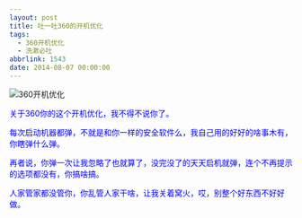 ```yaml
---
layout: post
title: 吐一吐360的开机优化
tags:
  - 360开机优化
  - 洗漱必吐
abbrlink: 1543
date: 2014-08-07 00:00:00
---
```


<!-- build time:Sat Jun 23 2018 12:05:16 GMT+0800 (中国标准时间) -->

![360开机优化](http://ww4.sinaimg.cn/large/4eed32f2jw1ej3sk5fa40j207s09kaad.jpg "360开机优化")

<span style="color:#00f">关于360你的这个开机优化，我不得不说你了。</span>

<span style="color:#00f">每次启动机器都弹，不就是和你一样的安全软件么，我自己用的好好的啥事木有，你瞎弹什么弹。</span>

<span style="color:#00f">再者说，你弹一次让我忽略了也就算了，没完没了的天天启机就弹，连个不再提示的选项都没有，你搞啥搞。</span>

<span style="color:#00f">人家管家都没管你，你乱管人家干啥，让我关着窝火，哎，别整个好东西不好好做。</span>
<!-- rebuild by neat -->
